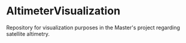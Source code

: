 # AltimeterVisualization

Repository for visualization purposes in the Master's project regarding satellite altimetry.
